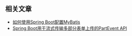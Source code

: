 ## 相关文章

+ [如何使用Spring Boot配置MyBatis](docs/如何使用SpringBoot配置MyBatis.md)
+ [Spring Boot用于流式传输多部分表单上传的PartEvent API](docs/SpringBoot用于流式传输多部分表单上传的PartEvent-API.md)